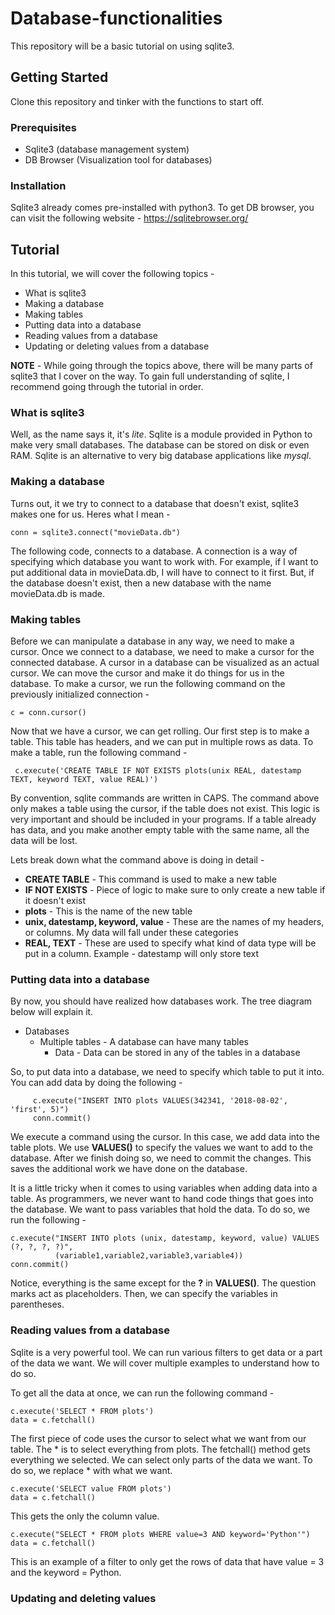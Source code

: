 # Database-functionalities
This repository will be a basic tutorial on using sqlite3. 
## Getting Started
Clone this repository and tinker with the functions to start off. 
### Prerequisites
* Sqlite3 (database management system)
* DB Browser (Visualization tool for databases)
### Installation
Sqlite3 already comes pre-installed  with python3. To get DB browser, you can visit the following website - 
https://sqlitebrowser.org/

## Tutorial 
In this tutorial, we will cover the following topics - 
* What is sqlite3
* Making a database
* Making tables
* Putting data into a database
* Reading values from a database
* Updating or deleting values from a database

**NOTE** - While going through the topics above, there will be many parts of sqlite3 that I cover on the way. To gain full understanding of sqlite, I recommend going through the tutorial in order. 
### What is sqlite3
Well, as the name says it, it's *lite*. Sqlite is a module provided in Python to make very small databases. The database can be stored on disk or even RAM. Sqlite is an alternative to very big database applications like *mysql*. 

### Making a database
Turns out, it we try to connect to a database that doesn't exist, sqlite3 makes one for us. Heres what I mean - 

    conn = sqlite3.connect("movieData.db")
The following code, connects to a database. A connection is a way of specifying which database you want to work with. For example, if I want to put additional data in movieData.db, I will have to connect to it first. But, if the database doesn't exist, then a new database with the name movieData.db is made.
### Making tables
Before we can manipulate a database in any way, we need to make a cursor. Once we connect to a database, we need to make a cursor for the connected database. A cursor in a database can be visualized as an actual cursor. We can move the cursor and make it do things for us in the database. To make a cursor, we run the following command on the previously initialized connection - 

    c = conn.cursor()


Now that we have a cursor, we can get rolling. Our first step is to make a table. This table has headers, and we can put in multiple rows as data. To make a table, run the following command -
    
     c.execute('CREATE TABLE IF NOT EXISTS plots(unix REAL, datestamp TEXT, keyword TEXT, value REAL)')

By convention, sqlite commands are written in CAPS. The command above only makes a table using the cursor, if the table does not exist. This logic is very important and should be included in your programs. If a table already has data, and you make another empty table with the same name, all the data will be lost. 

Lets break down what the command above is doing in detail - 

* **CREATE TABLE** - This command is used to make a new table
* **IF NOT EXISTS** - Piece of logic to make sure to only create a new table if it doesn't exist
* **plots** - This is the name of the new table
* **unix, datestamp, keyword, value** - These are the names of my headers, or columns. My data will fall under these categories
* **REAL, TEXT** - These are used to specify what kind of data type will be put in a column. Example - datestamp will only store text


### Putting data into a database 

By now, you should have realized how databases work. The tree diagram below will explain it. 

* Databases 
    * Multiple tables - A database can have many tables 
        * Data - Data can be stored in any of the tables in a database

So, to put data into a database, we need to specify which table to put it into. You can add data by doing the following - 

         c.execute("INSERT INTO plots VALUES(342341, '2018-08-02', 'first', 5)")
         conn.commit()
         
We execute a command using the cursor. In this case, we add data into the table plots. We use **VALUES()** to specify the values we want to add to the database. After we finish doing so, we need to commit the changes. This saves the additional work we have done on the database.

It is a little tricky when it comes to using variables when adding data into a table. As programmers, we never want to hand code things that goes into the database. We want to pass variables that hold the data. To do so, we run the following - 

    c.execute("INSERT INTO plots (unix, datestamp, keyword, value) VALUES (?, ?, ?, ?)",
              (variable1,variable2,variable3,variable4))
    conn.commit()


Notice, everything is the same except for the **?** in **VALUES()**. The question marks act as placeholders. Then, we can specify the variables in parentheses. 

### Reading values from a database

Sqlite is a very powerful tool. We can run various filters to get data or a part of the data we want. We will cover multiple examples to understand how to do so. 

To get all the data at once, we can run the following command - 

    c.execute('SELECT * FROM plots')
    data = c.fetchall()

The first piece of code uses the cursor to select what we want from our table. The * is to select everything from plots. The fetchall() method gets everything we selected. We can select only parts of the data we want. To do so, we replace * with what we want. 

    c.execute('SELECT value FROM plots')
    data = c.fetchall()
This gets the only the column value.

    c.execute("SELECT * FROM plots WHERE value=3 AND keyword='Python'")
    data = c.fetchall()
    
This is an example of a filter to only get the rows of data that have value = 3 and the keyword = Python.

### Updating and deleting values
